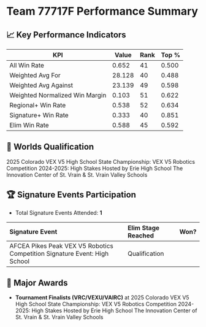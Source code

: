 # Team 77717F Performance Summary

## 📈 Key Performance Indicators
| KPI | Value | Rank | Top % |
| --- | ----- | ---- | ----- |
| All Win Rate | 0.652 | 41 | 0.500 |
| Weighted Avg For | 28.128 | 40 | 0.488 |
| Weighted Avg Against | 23.139 | 49 | 0.598 |
| Weighted Normalized Win Margin | 0.103 | 51 | 0.622 |
| Regional+ Win Rate | 0.538 | 52 | 0.634 |
| Signature+ Win Rate | 0.333 | 40 | 0.851 |
| Elim Win Rate | 0.588 | 45 | 0.592 |


## 🎯 Worlds Qualification
2025 Colorado VEX V5 High School State Championship: VEX V5 Robotics Competition 2024-2025: High Stakes Hosted by Erie High School The Innovation Center of St. Vrain & St. Vrain Valley Schools

## 🏆 Signature Events Participation
- Total Signature Events Attended: **1**

| Signature Event | Elim Stage Reached | Won? |
|:----------------|:-------------------|:----|
| AFCEA Pikes Peak VEX V5 Robotics Competition Signature Event: High School | Qualification |  |


## 🥇 Major Awards
- **Tournament Finalists (VRC/VEXU/VAIRC)** at 2025 Colorado VEX V5 High School State Championship: VEX V5 Robotics Competition 2024-2025: High Stakes Hosted by Erie High School The Innovation Center of St. Vrain & St. Vrain Valley Schools

